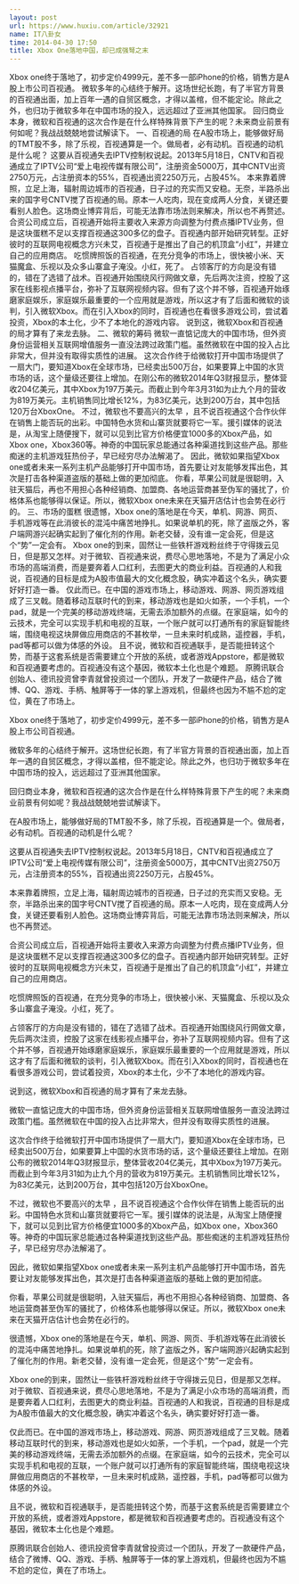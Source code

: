 ```yaml
---
layout: post
url: https://www.huxiu.com/article/32921
name: IT八卦女
time: 2014-04-30 17:50
title: Xbox One落地中国，却已成强弩之末
---
```

Xbox one终于落地了，初步定价4999元，差不多一部iPhone的价格，销售方是A股上市公司百视通。 微软多年的心结终于解开。这场世纪长跑，有了半官方背景的百视通出面，加上百年一遇的自贸区概念，才得以盖棺，但不能定论。除此之外，也归功于微软多年在中国市场的投入，远远超过了亚洲其他国家。 回归商业本身，微软和百视通的这次合作是在什么样特殊背景下产生的呢？未来商业前景有何如呢？我战战兢兢地尝试解读下。 一、百视通的局 在A股市场上，能够做好局的TMT股不多，除了乐视，百视通算是一个。做局者，必有动机。百视通的动机是什么呢？ 这要从百视通失去IPTV控制权说起。2013年5月18日，CNTV和百视通成立了IPTV公司“爱上电视传媒有限公司”，注册资金5000万，其中CNTV出资2750万元，占注册资本的55%，百视通出资2250万元，占股45%。 本来靠着牌照，立足上海，辐射周边城市的百视通，日子过的充实而又安稳。无奈，半路杀出来的国字号CNTV搅了百视通的局。原本一人吃肉，现在变成两人分食，关键还要看别人脸色。这场商业博弈背后，可能无法靠市场法则来解决，所以也不再赘述。 合资公司成立后，百视通开始将主要收入来源方向调整为付费点播IPTV业务，但是这块蛋糕不足以支撑百视通这300多亿的盘子。百视通内部开始研究转型。正好彼时的互联网电视概念方兴未艾，百视通于是推出了自己的机顶盒“小红”，并建立自己的应用商店。 吃惯牌照饭的百视通，在充分竞争的市场上，很快被小米、天猫魔盒、乐视以及众多山寨盒子淹没。小红，死了。 占领客厅的方向是没有错的，错在了选错了战术。百视通开始围绕风行网做文章，先后两次注资，控股了这家在线影视点播平台，弥补了互联网视频内容。但有了这个并不够，百视通开始琢磨家庭娱乐，家庭娱乐最重要的一个应用就是游戏，所以这才有了后面和微软的谈判，引入微软Xbox。而在引入Xbox的同时，百视通也在看很多游戏公司，尝试着投资，Xbox的本土化，少不了本地化的游戏内容。 说到这，微软Xbox和百视通的局才算有了来龙去脉。 二、微软的筹码 微软一直惦记庞大的中国市场，但外资身份运营相关互联网增值服务一直没法跨过政策门槛。虽然微软在中国的投入占比非常大，但并没有取得实质性的进展。 这次合作终于给微软打开中国市场提供了一扇大门，要知道Xbox在全球市场，已经卖出500万台，如果要算上中国的水货市场的话，这个量级还要往上增加。在刚公布的微软2014年Q3财报显示，整体营收204亿美元，其中Xbox为197万美元。而截止到今年3月31如为止九个月的营收为819万美元。主机销售同比增长12%，为83亿美元，达到200万台，其中包括120万台XboxOne。 不过，微软也不要高兴的太早 ，且不说百视通这个合作伙伴在销售上能否玩的出彩。中国特色水货和山寨货就要将它一军。援引媒体的说法是，从淘宝上随便搜下，就可以见到比官方价格便宜1000多的Xbox产品，如Xbox one，Xbox360等。神奇的中国玩家总能通过各种渠道找到这些产品。那些痴迷的主机游戏狂热份子，早已经穷尽办法解渴了。 因此，微软如果指望Xbox one或者未来一系列主机产品能够打开中国市场，首先要让对友能够发挥出色，其次是打击各种渠道盗版的基础上做的更加彻底。 你看，苹果公司就是很聪明，入驻天猫后，再也不用担心各种经销商、加盟商、各地运营商甚至伪军的骚扰了，价格体系也能够得以保证。所以，微软Xbox one未来在天猫开店估计也会势在必行的。 三、市场的蛋糕 很遗憾，Xbox one的落地是在今天，单机、网游、网页、手机游戏等在此消彼长的混沌中痛苦地挣扎。如果说单机的死，除了盗版之外，客户端网游兴起确实起到了催化剂的作用。新老交替，没有谁一定会死，但是这个“势”一定会有。 Xbox one的到来，固然让一些铁杆游戏粉丝终于守得拨云见日，但是那又怎样。对于微软、百视通来说，费尽心思地落地，不是为了满足小众市场的高端消费，而是要奔着人口红利，去图更大的商业利益。百视通的人和我说，百视通的目标是成为A股市值最大的文化概念股，确实冲着这个名头，确实要好好打造一番。 仅此而已。在中国的游戏市场上，移动游戏、网游、网页游戏组成了三叉戟。随着移动互联时代的到来，移动游戏也是如火如荼，一个手机，一个pad，就是一个完美的移动游戏终端，无需去添加额外的点缀。在家庭端，如今的云技术，完全可以实现手机和电视的互联，一个账户就可以打通所有的家庭智能终端，围绕电视这块屏做应用商店的不甚枚举，一旦未来时机成熟，遥控器，手机，pad等都可以做为体感的外设。 且不说，微软和百视通联手，是否能扭转这个势，而基于这套系统是否需要建立个开放的系统，或者游戏Appstore，都是微软和百视通要考虑的。百视通没有这个基因，微软本土化也是个难题。 原腾讯联合创始人、德讯投资曾李青就曾投资过一个团队，开发了一款硬件产品，结合了微博、QQ、游戏、手柄、触屏等于一体的掌上游戏机，但最终也因为不尴不尬的定位，黄在了市场上。

Xbox one终于落地了，初步定价4999元，差不多一部iPhone的价格，销售方是A股上市公司百视通。

微软多年的心结终于解开。这场世纪长跑，有了半官方背景的百视通出面，加上百年一遇的自贸区概念，才得以盖棺，但不能定论。除此之外，也归功于微软多年在中国市场的投入，远远超过了亚洲其他国家。

回归商业本身，微软和百视通的这次合作是在什么样特殊背景下产生的呢？未来商业前景有何如呢？我战战兢兢地尝试解读下。

在A股市场上，能够做好局的TMT股不多，除了乐视，百视通算是一个。做局者，必有动机。百视通的动机是什么呢？

这要从百视通失去IPTV控制权说起。2013年5月18日，CNTV和百视通成立了IPTV公司“爱上电视传媒有限公司”，注册资金5000万，其中CNTV出资2750万元，占注册资本的55%，百视通出资2250万元，占股45%。

本来靠着牌照，立足上海，辐射周边城市的百视通，日子过的充实而又安稳。无奈，半路杀出来的国字号CNTV搅了百视通的局。原本一人吃肉，现在变成两人分食，关键还要看别人脸色。这场商业博弈背后，可能无法靠市场法则来解决，所以也不再赘述。

合资公司成立后，百视通开始将主要收入来源方向调整为付费点播IPTV业务，但是这块蛋糕不足以支撑百视通这300多亿的盘子。百视通内部开始研究转型。正好彼时的互联网电视概念方兴未艾，百视通于是推出了自己的机顶盒“小红”，并建立自己的应用商店。

吃惯牌照饭的百视通，在充分竞争的市场上，很快被小米、天猫魔盒、乐视以及众多山寨盒子淹没。小红，死了。

占领客厅的方向是没有错的，错在了选错了战术。百视通开始围绕风行网做文章，先后两次注资，控股了这家在线影视点播平台，弥补了互联网视频内容。但有了这个并不够，百视通开始琢磨家庭娱乐，家庭娱乐最重要的一个应用就是游戏，所以这才有了后面和微软的谈判，引入微软Xbox。而在引入Xbox的同时，百视通也在看很多游戏公司，尝试着投资，Xbox的本土化，少不了本地化的游戏内容。

说到这，微软Xbox和百视通的局才算有了来龙去脉。

微软一直惦记庞大的中国市场，但外资身份运营相关互联网增值服务一直没法跨过政策门槛。虽然微软在中国的投入占比非常大，但并没有取得实质性的进展。

这次合作终于给微软打开中国市场提供了一扇大门，要知道Xbox在全球市场，已经卖出500万台，如果要算上中国的水货市场的话，这个量级还要往上增加。在刚公布的微软2014年Q3财报显示，整体营收204亿美元，其中Xbox为197万美元。而截止到今年3月31如为止九个月的营收为819万美元。主机销售同比增长12%，为83亿美元，达到200万台，其中包括120万台XboxOne。

不过，微软也不要高兴的太早 ，且不说百视通这个合作伙伴在销售上能否玩的出彩。中国特色水货和山寨货就要将它一军。援引媒体的说法是，从淘宝上随便搜下，就可以见到比官方价格便宜1000多的Xbox产品，如Xbox one，Xbox360等。神奇的中国玩家总能通过各种渠道找到这些产品。那些痴迷的主机游戏狂热份子，早已经穷尽办法解渴了。

因此，微软如果指望Xbox one或者未来一系列主机产品能够打开中国市场，首先要让对友能够发挥出色，其次是打击各种渠道盗版的基础上做的更加彻底。

你看，苹果公司就是很聪明，入驻天猫后，再也不用担心各种经销商、加盟商、各地运营商甚至伪军的骚扰了，价格体系也能够得以保证。所以，微软Xbox one未来在天猫开店估计也会势在必行的。

很遗憾，Xbox one的落地是在今天，单机、网游、网页、手机游戏等在此消彼长的混沌中痛苦地挣扎。如果说单机的死，除了盗版之外，客户端网游兴起确实起到了催化剂的作用。新老交替，没有谁一定会死，但是这个“势”一定会有。

Xbox one的到来，固然让一些铁杆游戏粉丝终于守得拨云见日，但是那又怎样。对于微软、百视通来说，费尽心思地落地，不是为了满足小众市场的高端消费，而是要奔着人口红利，去图更大的商业利益。百视通的人和我说，百视通的目标是成为A股市值最大的文化概念股，确实冲着这个名头，确实要好好打造一番。

仅此而已。在中国的游戏市场上，移动游戏、网游、网页游戏组成了三叉戟。随着移动互联时代的到来，移动游戏也是如火如荼，一个手机，一个pad，就是一个完美的移动游戏终端，无需去添加额外的点缀。在家庭端，如今的云技术，完全可以实现手机和电视的互联，一个账户就可以打通所有的家庭智能终端，围绕电视这块屏做应用商店的不甚枚举，一旦未来时机成熟，遥控器，手机，pad等都可以做为体感的外设。

且不说，微软和百视通联手，是否能扭转这个势，而基于这套系统是否需要建立个开放的系统，或者游戏Appstore，都是微软和百视通要考虑的。百视通没有这个基因，微软本土化也是个难题。

原腾讯联合创始人、德讯投资曾李青就曾投资过一个团队，开发了一款硬件产品，结合了微博、QQ、游戏、手柄、触屏等于一体的掌上游戏机，但最终也因为不尴不尬的定位，黄在了市场上。

